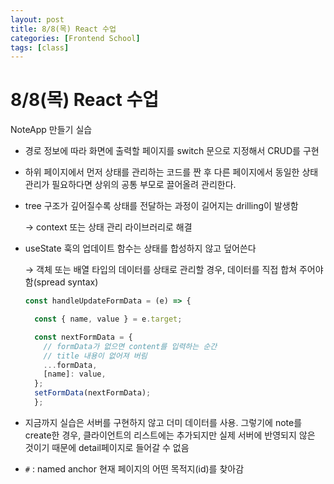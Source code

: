 ```yaml
---
layout: post
title: 8/8(목) React 수업
categories: [Frontend School]
tags: [class]
---
```


# 8/8(목) React 수업

NoteApp 만들기 실습

- 경로 정보에 따라 화면에 출력할 페이지를 switch 문으로 지정해서 CRUD를 구현

- 하위 페이지에서 먼저 상태를 관리하는 코드를 짠 후 다른 페이지에서 동일한 상태 관리가 필요하다면 상위의 공통 부모로 끌어올려 관리한다.

- tree 구조가 깊어질수록 상태를 전달하는 과정이 길어지는 drilling이 발생함

  → context 또는 상태 관리 라이브러리로 해결

- useState 훅의 업데이트 함수는 상태를 합성하지 않고 덮어쓴다

  → 객체 또는 배열 타입의 데이터를 상태로 관리할 경우, 데이터를 직접 합쳐 주어야 함(spread syntax)

  ```JavaScript
  const handleUpdateFormData = (e) => {

    const { name, value } = e.target;

    const nextFormData = {
      // formData가 없으면 content를 입력하는 순간
      // title 내용이 없어져 버림
      ...formData,
      [name]: value,
    };
    setFormData(nextFormData);
    };
  ```

- 지금까지 실습은 서버를 구현하지 않고 더미 데이터를 사용. 그렇기에 note를 create한 경우, 클라이언트의 리스트에는 추가되지만 실제 서버에 반영되지 않은 것이기 때문에 detail페이지로 들어갈 수 없음

- `#` : named anchor 현재 페이지의 어떤 목적지(id)를 찾아감

